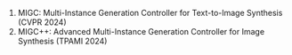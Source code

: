 <ol>
<li>MIGC: Multi-Instance Generation Controller for Text-to-Image Synthesis (CVPR 2024)
<li>MIGC++: Advanced Multi-Instance Generation Controller for Image Synthesis (TPAMI 2024)
</ol>
